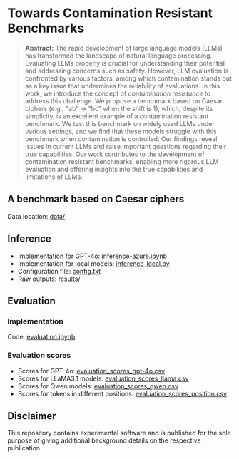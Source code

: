 # Towards Contamination Resistant Benchmarks

> **Abstract:** The rapid development of large language models (LLMs) has transformed the landscape of natural language processing. Evaluating LLMs properly is crucial for understanding their potential and addressing concerns such as safety. However, LLM evaluation is confronted by various factors, among which contamination stands out as a key issue that undermines the reliability of evaluations. In this work, we introduce the concept of *contamination resistance* to address this challenge. We propose a benchmark based on Caesar ciphers (e.g., "ab" &rarr; "bc" when the shift is 1), which, despite its simplicity, is an excellent example of a contamination resistant benchmark. We test this benchmark on widely used LLMs under various settings, and we find that these models struggle with this benchmark when contamination is controlled. Our findings reveal issues in current LLMs and raise important questions regarding their true capabilities. Our work contributes to the development of contamination resistant benchmarks, enabling more rigorous LLM evaluation and offering insights into the true capabilities and limitations of LLMs.

## A benchmark based on Caesar ciphers
Data location: [data/](data/)

## Inference
* Implementation for GPT-4o: [inference-azure.ipynb](inference-azure.ipynb)
* Implementation for local models: [inference-local.py](inference-local.py)
* Configuration file: [config.txt](config.txt)
* Raw outputs: [results/](results/)

## Evaluation

### Implementation
Code: [evaluation.ipynb](evaluation.ipynb)

### Evaluation scores
* Scores for GPT-4o: [evaluation_scores_gpt-4o.csv](evaluation_scores_gpt-4o.csv)
* Scores for LLaMA3.1 models: [evaluation_scores_llama.csv](evaluation_scores_llama.csv)
* Scores for Qwen models: [evaluation_scores_qwen.csv](evaluation_scores_qwen.csv)
* Scores for tokens in different positions: [evaluation_scores_position.csv](evaluation_scores_position.csv)

## Disclaimer
This repository contains experimental software and is published for the sole purpose of giving additional background details on the respective publication.
